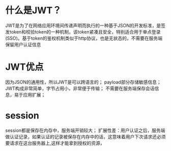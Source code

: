 # 什么是JWT？
  JWT是为了在网络应用环境间传递声明而执行的一种基于JSON的开发标准，是签发token和校验token的一种机制，该token紧凑且安全，特别适合用于单点登录(SSO)。基于token的鉴权机制类似于http协议，也是无状态的，不需要在服务端保留用户认证信息

<script>
  JWT的构成
第一部分我们称它为头部（header),第二部分我们称其为载荷（payload, 类似于飞机上承载的物品)，第三部分是签证（signature).

header
jwt的头部承载两部分信息：
声明类型，这里是jwt
声明加密的算法 通常直接使用 HMAC SHA256
完整的头部就像下面这样的JSON：
  {
    'typ': 'JWT',
    'alg': 'HS256'
  }
然后将头部进行base64加密（该加密是可以对称解密的),构成了第一部分.
      
payload 载荷就是存放有效信息的地方。这个名字像是特指飞机上承载的货品，这些有效信息包含三个部分
    {
      {"UserName", M.UserName},//用于存放当前登录人账户信息
      {"UserPwd", M.UserPwd}//用于存放当前登录人登录密码信息
    };
然后将其进行base64加密，得到JWT的第二部分。

signatureJWT的第三部分是一个签证信息，这个签证信息由三部分组成：

header (base64后的)
payload (base64后的)
secret
这个部分需要base64加密后的header和base64加密后的payload使用.连接组成的字符串，然后通过header中声明的加密方式进行secret组合加密，然后就构成了jwt的第三部分。
将这三部分用.连接成一个完整的字符串,构成了最终的jwt:
"  eyJhbGciOiJIUzI1NiIsInR5cCI6IkpXVCJ9.eyJzdWIiOiIxMjM0NTY3ODkwIiwibmFtZSI6IkpvaG4gRG9lIiwiYWRtaW4iOnRydWV9.TJVA95OrM7E2cBab30RMHrHDcEfxjoYZgeFONFh7HgQ"
  public static string SecretKey = "This is a private key for Server";//这个服务端加密秘钥 属于私钥
  public static string GenToken(TokenInfo M)
    {
      var payload = new Dictionary<string, dynamic>
      {
        {"UserName", M.UserName},//用于存放当前登录人账户信息
        {"UserPwd", M.UserPwd}//用于存放当前登录人登录密码信息
      };
      IJwtAlgorithm algorithm = new HMACSHA256Algorithm();
      IJsonSerializer serializer = new JsonNetSerializer();
      IBase64UrlEncoder urlEncoder = new JwtBase64UrlEncoder();
      IJwtEncoder encoder = new JwtEncoder(algorithm, serializer, urlEncoder);
      return encoder.Encode(payload, SecretKey);
    }
</script>

# JWT优点
  因为JSON的通用性，所以JWT是可以跨语言的；
  payload部分存储敏感信息；
  JWT构成非常简单，字节占用小，非常便于传输；
  不需要在服务端保存会话信息，易于应用扩展；
# session
  session都是保存在内存中，服务端开销较大；
  扩展性差：用户认证之后，服务端做认证记录，如果认证的记录被保存在内存中的话，这意味着用户下次请求还必须要请求在这台服务器上,这样才能拿到授权的资源，